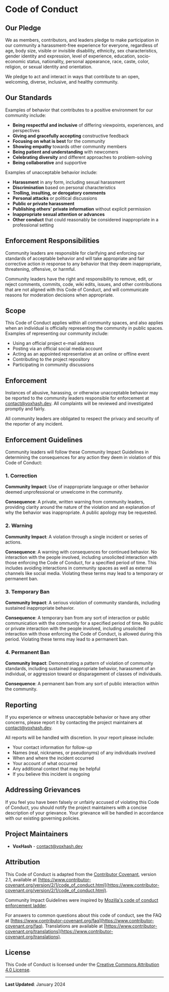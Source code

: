 # Code of Conduct

## Our Pledge

We as members, contributors, and leaders pledge to make participation in our community a harassment-free experience for everyone, regardless of age, body size, visible or invisible disability, ethnicity, sex characteristics, gender identity and expression, level of experience, education, socio-economic status, nationality, personal appearance, race, caste, color, religion, or sexual identity and orientation.

We pledge to act and interact in ways that contribute to an open, welcoming, diverse, inclusive, and healthy community.

## Our Standards

Examples of behavior that contributes to a positive environment for our community include:

- **Being respectful and inclusive** of differing viewpoints, experiences, and perspectives
- **Giving and gracefully accepting** constructive feedback
- **Focusing on what is best** for the community
- **Showing empathy** towards other community members
- **Being patient and understanding** with newcomers
- **Celebrating diversity** and different approaches to problem-solving
- **Being collaborative** and supportive

Examples of unacceptable behavior include:

- **Harassment** in any form, including sexual harassment
- **Discrimination** based on personal characteristics
- **Trolling, insulting, or derogatory comments**
- **Personal attacks** or political discussions
- **Public or private harassment**
- **Publishing others' private information** without explicit permission
- **Inappropriate sexual attention or advances**
- **Other conduct** that could reasonably be considered inappropriate in a professional setting

## Enforcement Responsibilities

Community leaders are responsible for clarifying and enforcing our standards of acceptable behavior and will take appropriate and fair corrective action in response to any behavior that they deem inappropriate, threatening, offensive, or harmful.

Community leaders have the right and responsibility to remove, edit, or reject comments, commits, code, wiki edits, issues, and other contributions that are not aligned with this Code of Conduct, and will communicate reasons for moderation decisions when appropriate.

## Scope

This Code of Conduct applies within all community spaces, and also applies when an individual is officially representing the community in public spaces. Examples of representing our community include:

- Using an official project e-mail address
- Posting via an official social media account
- Acting as an appointed representative at an online or offline event
- Contributing to the project repository
- Participating in community discussions

## Enforcement

Instances of abusive, harassing, or otherwise unacceptable behavior may be reported to the community leaders responsible for enforcement at contact@voxhash.dev. All complaints will be reviewed and investigated promptly and fairly.

All community leaders are obligated to respect the privacy and security of the reporter of any incident.

## Enforcement Guidelines

Community leaders will follow these Community Impact Guidelines in determining the consequences for any action they deem in violation of this Code of Conduct:

### 1. Correction
**Community Impact**: Use of inappropriate language or other behavior deemed unprofessional or unwelcome in the community.

**Consequence**: A private, written warning from community leaders, providing clarity around the nature of the violation and an explanation of why the behavior was inappropriate. A public apology may be requested.

### 2. Warning
**Community Impact**: A violation through a single incident or series of actions.

**Consequence**: A warning with consequences for continued behavior. No interaction with the people involved, including unsolicited interaction with those enforcing the Code of Conduct, for a specified period of time. This includes avoiding interactions in community spaces as well as external channels like social media. Violating these terms may lead to a temporary or permanent ban.

### 3. Temporary Ban
**Community Impact**: A serious violation of community standards, including sustained inappropriate behavior.

**Consequence**: A temporary ban from any sort of interaction or public communication with the community for a specified period of time. No public or private interaction with the people involved, including unsolicited interaction with those enforcing the Code of Conduct, is allowed during this period. Violating these terms may lead to a permanent ban.

### 4. Permanent Ban
**Community Impact**: Demonstrating a pattern of violation of community standards, including sustained inappropriate behavior, harassment of an individual, or aggression toward or disparagement of classes of individuals.

**Consequence**: A permanent ban from any sort of public interaction within the community.

## Reporting

If you experience or witness unacceptable behavior or have any other concerns, please report it by contacting the project maintainers at contact@voxhash.dev.

All reports will be handled with discretion. In your report please include:

- Your contact information for follow-up
- Names (real, nicknames, or pseudonyms) of any individuals involved
- When and where the incident occurred
- Your account of what occurred
- Any additional context that may be helpful
- If you believe this incident is ongoing

## Addressing Grievances

If you feel you have been falsely or unfairly accused of violating this Code of Conduct, you should notify the project maintainers with a concise description of your grievance. Your grievance will be handled in accordance with our existing governing policies.

## Project Maintainers

- **VoxHash** - contact@voxhash.dev

## Attribution

This Code of Conduct is adapted from the [Contributor Covenant](https://www.contributor-covenant.org), version 2.1, available at [https://www.contributor-covenant.org/version/2/1/code_of_conduct.html](https://www.contributor-covenant.org/version/2/1/code_of_conduct.html).

Community Impact Guidelines were inspired by [Mozilla's code of conduct enforcement ladder](https://github.com/mozilla/diversity).

For answers to common questions about this code of conduct, see the FAQ at [https://www.contributor-covenant.org/faq](https://www.contributor-covenant.org/faq). Translations are available at [https://www.contributor-covenant.org/translations](https://www.contributor-covenant.org/translations).

## License

This Code of Conduct is licensed under the [Creative Commons Attribution 4.0 License](https://creativecommons.org/licenses/by/4.0/).

---

**Last Updated**: January 2024
